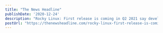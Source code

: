```yaml
---
title: "The News Headline"
publishDate: '2020-12-24'
description: "Rocky Linux: First release is coming in Q2 2021 say developers | | The News Headline"
postUrl: "https://thenewsheadline.com/rocky-linux-first-release-is-coming-in-q2-2021-say-developers/"
---
```


